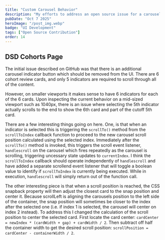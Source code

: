 ```yaml
---
title: "Custom Carousel Behavior"
description: "My efforts to address an open source issue for a carousel on the DSD Cohorts page"
pubDate: "Oct 7 2025"
heroImage: "/post_img.webp"
badge: "UI Development"
tags: ["Open Source Contribution"]
order: 14
---
```


## DSD Cohorts Page

The initial issue described on GitHub was that there is an additional carousel indicator button which should be removed from the UI. There are 6 cohort review cards, and only 5 indicators are required to scroll through all of the content.

However, on smaller viewports it makes sense to have 6 indicators for each of the 6 cards. Upon inspecting the current behavior on a mid-sized viewport such as 1040px, there is an issue where selecting the 5th indicator actually scrolls to the end to show the 6th card and part of the cutoff 5th card.

There are a few interesting things going on here. One, is that when an indicator is selected this is triggering the `scrollTo()` method from the `scrollToIndex` callback function to proceed to the new carousel scroll position calculated using the selected index. Immediately after the `scrollTo()` method is invoked, this triggers the scroll event listener, `handlescroll` on the carousel which fires repeatedly as the carousel is scrolling, triggering uncessary state updates to `currentIndex`. I think the `scrollToIndex` callback should operate independently of `handlescroll` and have added a separate scrollend event listener that will toggle a boolean value to identify if `scrollToIndex` is currently being executed. While in execution, `handlescroll` will simply return out of the function call.

The other interesting piece is that when a scroll position is reached, the CSS snapback property will then adjust the closest card to the snap position and center it. Because scrollLeft is aligning the carousels position to the left side of the container, the snap position will sometimes be closer to the index after the selected one (i.e. if index 1 is selected, the carousel will center on index 2 instead). To address this I changed the calculation of the scroll position to center the selected card. First locate the card center: `cardCenter = newIndex * (cardWidth + gap) + cardWidth / 2`. Then subtract off half the container width to get the desired scroll position: `scrollPosition = cardCenter - containerWidth / 2`.


